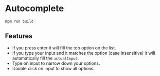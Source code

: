 # Autocomplete

`npm run build`

## Features

- If you press enter it will fill the top option on the list.
- If you type your input and it matches the option (case insensitive)
it will automatically fill the `actualInput`.
- Type on input to narrow down your options.
- Double click on input to show all options.
